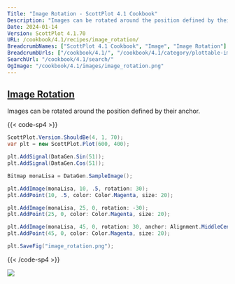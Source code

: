 ```yaml
---
Title: "Image Rotation - ScottPlot 4.1 Cookbook"
Description: "Images can be rotated around the position defined by their anchor."
Date: 2024-01-14
Version: ScottPlot 4.1.70
URL: /cookbook/4.1/recipes/image_rotation/
BreadcrumbNames: ["ScottPlot 4.1 Cookbook", "Image", "Image Rotation"]
BreadcrumbUrls: ["/cookbook/4.1/", "/cookbook/4.1/category/plottable-image", "/cookbook/4.1/recipes/image_rotation/"]
SearchUrl: "/cookbook/4.1/search/"
OgImage: "/cookbook/4.1/images/image_rotation.png"
---
```


<h2><a id='image-rotation' href='/cookbook/4.1/recipes/image_rotation/'>Image Rotation</a></h2>

Images can be rotated around the position defined by their anchor.

{{< code-sp4 >}}

```cs
ScottPlot.Version.ShouldBe(4, 1, 70);
var plt = new ScottPlot.Plot(600, 400);

plt.AddSignal(DataGen.Sin(51));
plt.AddSignal(DataGen.Cos(51));

Bitmap monaLisa = DataGen.SampleImage();

plt.AddImage(monaLisa, 10, .5, rotation: 30);
plt.AddPoint(10, .5, color: Color.Magenta, size: 20);

plt.AddImage(monaLisa, 25, 0, rotation: -30);
plt.AddPoint(25, 0, color: Color.Magenta, size: 20);

plt.AddImage(monaLisa, 45, 0, rotation: 30, anchor: Alignment.MiddleCenter);
plt.AddPoint(45, 0, color: Color.Magenta, size: 20);

plt.SaveFig("image_rotation.png");
```

{{< /code-sp4 >}}

<img src='../../images/image_rotation.png' class='d-block mx-auto my-5' />


